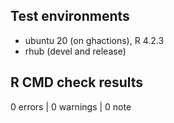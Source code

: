 ## Test environments

* ubuntu 20 (on ghactions), R 4.2.3
* rhub (devel and release)

## R CMD check results

0 errors | 0 warnings | 0 note

